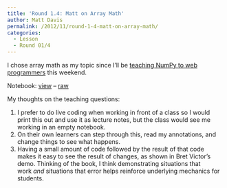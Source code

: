 ```yaml
---
title: 'Round 1.4: Matt on Array Math'
author: Matt Davis
permalink: /2012/11/round-1-4-matt-on-array-math/
categories:
  - Lesson
  - Round 01/4
---
```

I chose array math as my topic since I&#8217;ll be [teaching NumPy to web programmers][1] this weekend.

Notebook: [view][2] &#8211; [raw][3]

My thoughts on the teaching questions:

1.  I prefer to do live coding when working in front of a class so I would print this out and use it as lecture notes, but the class would see me working in an empty notebook.
2.  On their own learners can step through this, read my annotations, and change things to see what happens.
3.  Having a small amount of code followed by the result of that code makes it easy to see the result of changes, as shown in Bret Victor&#8217;s demo. Thinking of the book, I think demonstrating situations that work *and* situations that error helps reinforce underlying mechanics for students.

 [1]: http://meetup.dcpython.org/events/81931062/
 [2]: http://nbviewer.ipython.org/4012734/
 [3]: https://raw.github.com/gist/4012734/2c9e0abb1b0bfb2b9c38a3bb3c3bac5fec3210eb/ArrayMath.ipynb
